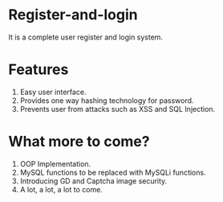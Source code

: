 # Register-and-login
It is a complete user register and login system.

# Features
1. Easy user interface.
2. Provides one way hashing technology for password.
3. Prevents user from attacks such as XSS and SQL Injection.

# What more to come?
1. OOP Implementation.
2. MySQL functions to be replaced with MySQLi functions.
3. Introducing GD and Captcha image security.
4. A lot, a lot, a lot to come.
